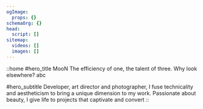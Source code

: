 ```yaml
---
ogImage:
  props: {}
schemaOrg: {}
head:
  script: []
sitemap:
  videos: []
  images: []
---
```


::home
#hero_title
MooN The efficiency of one, the talent of three. Why look elsewhere? abc

#hero_subtitle
Developer, art director and photographer, I fuse technicality and aestheticism to bring a unique dimension to my work. Passionate about beauty, I give life to projects that captivate and convert
::
